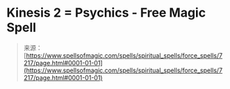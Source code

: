 <!--yml
category: 未分类
date: 2024-06-12 18:42:10
-->

# Kinesis 2 = Psychics - Free Magic Spell

> 来源：[https://www.spellsofmagic.com/spells/spiritual_spells/force_spells/7217/page.html#0001-01-01](https://www.spellsofmagic.com/spells/spiritual_spells/force_spells/7217/page.html#0001-01-01)